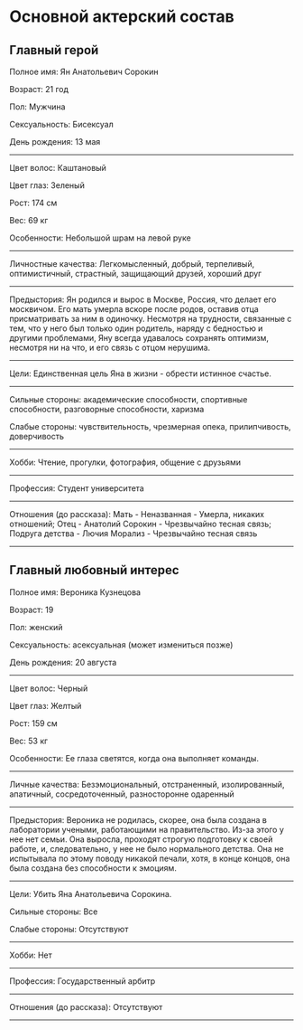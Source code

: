 # Основной актерский состав
## Главный герой
Полное имя: Ян Анатольевич Сорокин

Возраст: 21 год

Пол: Мужчина

Сексуальность: Бисексуал

День рождения: 13 мая

---

Цвет волос: Каштановый

Цвет глаз: Зеленый

Рост: 174 см

Вес: 69 кг

Особенности: Небольшой шрам на левой руке

---

Личностные качества: Легкомысленный, добрый, терпеливый, оптимистичный, страстный, защищающий друзей, хороший друг

---

Предыстория: Ян родился и вырос в Москве, Россия, что делает его москвичом. Его мать умерла вскоре после родов, оставив отца присматривать за ним в одиночку. Несмотря на трудности, связанные с тем, что у него был только один родитель, наряду с бедностью и другими проблемами, Яну всегда удавалось сохранять оптимизм, несмотря ни на что, и его связь с отцом нерушима.

---

Цели: Единственная цель Яна в жизни - обрести истинное счастье.

---

Сильные стороны: академические способности, спортивные способности, разговорные способности, харизма

Слабые стороны: чувствительность, чрезмерная опека, прилипчивость, доверчивость

---

Хобби: Чтение, прогулки, фотография, общение с друзьями

---

Профессия: Студент университета

---

Отношения (до рассказа): Мать - Неназванная - Умерла, никаких отношений; Отец - Анатолий Сорокин - Чрезвычайно тесная связь; Подруга детства - Лючия Морализ - Чрезвычайно тесная связь

---
## Главный любовный интерес
Полное имя: Вероника Кузнецова

Возраст: 19

Пол: женский

Сексуальность: асексуальная (может измениться позже)

День рождения: 20 августа

---

Цвет волос: Черный

Цвет глаз: Желтый

Рост: 159 см

Вес: 53 кг

Особенности: Ее глаза светятся, когда она выполняет команды.

---

Личные качества: Безэмоциональный, отстраненный, изолированный, апатичный, сосредоточенный, разносторонне одаренный

---

Предыстория: Вероника не родилась, скорее, она была создана в лаборатории учеными, работающими на правительство. Из-за этого у нее нет семьи. Она выросла, проходят строгую подготовку к своей работе, и, следовательно, у нее не было нормального детства. Она не испытывала по этому поводу никакой печали, хотя, в конце концов, она была создана без способности к эмоциям.

---

Цели: Убить Яна Анатольевича Сорокина.

Сильные стороны: Все

Слабые стороны: Отсутствуют

---

Хобби: Нет

---

Профессия: Государственный арбитр

---

Отношения (до рассказа): Отсутствуют

---